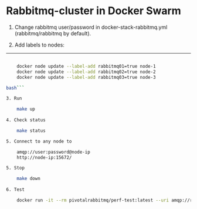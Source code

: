 # Rabbitmq-cluster in Docker Swarm

1. Change rabbitmq user/password in docker-stack-rabbitmq.yml (rabbitmq/rabbitmq by default).

2. Add labels to nodes: 

-------------

```bash

    docker node update --label-add rabbitmq01=true node-1
    docker node update --label-add rabbitmq02=true node-2
    docker node update --label-add rabbitmq03=true node-3

bash```

3. Run

    make up
    
4. Check status 

    make status

5. Connect to any node to 

    amqp://user:password@node-ip
    http://node-ip:15672/

5. Stop

    make down
    
6. Test

    docker run -it --rm pivotalrabbitmq/perf-test:latest --uri amqp://rabbitmq:rabbitmq@node-ip
